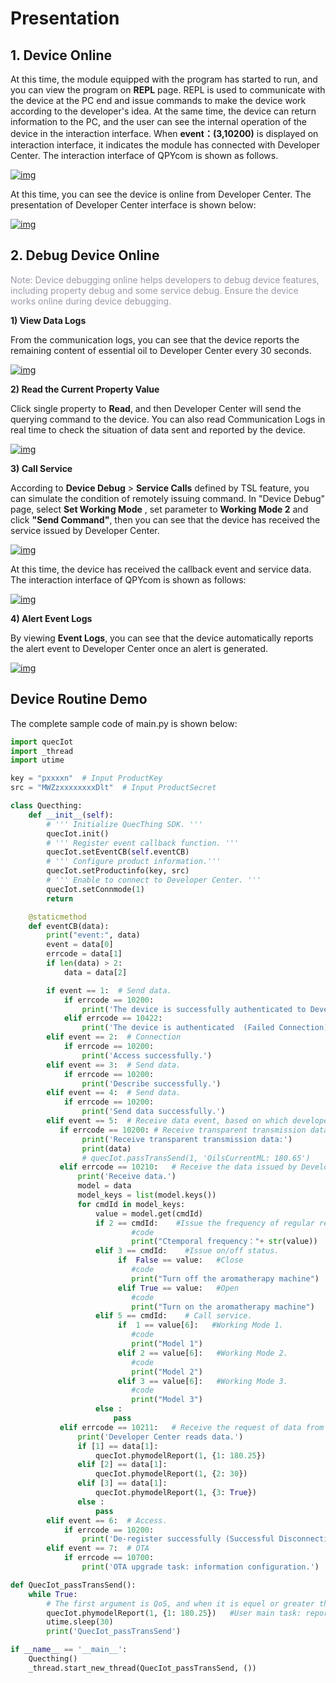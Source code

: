 # Presentation

## **1. Device Online**

At this time, the module equipped with the program has started to run, and you can view the program on __REPL__ page. REPL is used to communicate with the device at the PC end and issue commands to make the device work according to the developer's idea. At the same time, the device can return information to the PC, and the user can see the internal operation of the device in the interaction interface. When __event：(3,10200)__ is displayed on interaction interface, it indicates the module has connected with Developer Center. The interaction interface of QPYcom is shown as follows.


<a data-fancybox title="img" href="/en/deviceDevelop/cellular/speediness/resource/QuecPython/Speediness-QuecPython-09.png">![img](/en/deviceDevelop/cellular/speediness/resource/QuecPython/Speediness-QuecPython-09.png)</a>


At this time, you can see the device is online from Developer Center. The presentation of Developer Center interface is shown below:

<a data-fancybox title="img" href="/en/deviceDevelop/cellular/speediness/resource/QuecPython/Speediness-QuecPython-15.png">![img](/en/deviceDevelop/cellular/speediness/resource/QuecPython/Speediness-QuecPython-15.png)</a>

## __2. Debug Device Online__

<font color=#999AAA >Note: Device debugging online helps developers to debug device features, including property debug and some service debug. Ensure the device works online during device debugging.</font>

__1) View Data Logs__

From the communication logs, you can see that the device reports the remaining content of essential oil to Developer Center every 30 seconds.

<a data-fancybox title="img" href="/en/deviceDevelop/cellular/speediness/resource/QuecPython/Speediness-QuecPython-10.png">![img](/en/deviceDevelop/cellular/speediness/resource/QuecPython/Speediness-QuecPython-10.png)</a>


__2) Read the Current Property Value__

Click single property to __Read__, and then Developer Center will send the querying command to the device. You can also read Communication Logs in real time to check the situation of data sent and reported by the device.

<a data-fancybox title="img" href="/en/deviceDevelop/cellular/speediness/resource/QuecPython/Speediness-QuecPython-11.png">![img](/en/deviceDevelop/cellular/speediness/resource/QuecPython/Speediness-QuecPython-11.png)</a>

__3) Call Service__

According to __Device Debug__ > __Service Calls__ defined by TSL feature, you can simulate the condition of remotely issuing command. In "Device Debug" page, select __Set Working Mode__ , set parameter to __Working Mode 2__ and click __"Send Command"__, then you can see that the device has received the service issued by Developer Center.

<a data-fancybox title="img" href="/en/deviceDevelop/cellular/speediness/resource/QuecPython/Speediness-QuecPython-12.png">![img](/en/deviceDevelop/cellular/speediness/resource/QuecPython/Speediness-QuecPython-12.png)</a>


At this time, the device has received the callback event and service data. The interaction interface of QPYcom is shown as follows:


<a data-fancybox title="img" href="/en/deviceDevelop/cellular/speediness/resource/QuecPython/Speediness-QuecPython-13.png">![img](/en/deviceDevelop/cellular/speediness/resource/QuecPython/Speediness-QuecPython-13.png)</a>


__4) Alert Event Logs__

By viewing __Event Logs__, you can see that the device automatically reports the alert event to Developer Center once an alert is generated.

<a data-fancybox title="img" href="/en/deviceDevelop/cellular/speediness/resource/QuecPython/Speediness-QuecPython-14.png">![img](/en/deviceDevelop/cellular/speediness/resource/QuecPython/Speediness-QuecPython-14.png)</a>

## **Device Routine Demo**

The complete sample code of main.py is shown below:

```py
import quecIot
import _thread
import utime

key = "pxxxxn"  # Input ProductKey
src = "MWZzxxxxxxxxDlt"  # Input ProductSecret

class Quecthing:
    def __init__(self):
        # ''' Initialize QuecThing SDK. '''
        quecIot.init()
        # ''' Register event callback function. '''
        quecIot.setEventCB(self.eventCB)
        # ''' Configure product information.'''
        quecIot.setProductinfo(key, src)
        # ''' Enable to connect to Developer Center. '''
        quecIot.setConnmode(1)
        return

    @staticmethod
    def eventCB(data):
        print("event:", data)
        event = data[0]
        errcode = data[1]
        if len(data) > 2:
            data = data[2]

        if event == 1:  # Send data.
            if errcode == 10200:
                print('The device is successfully authenticated to Developer Center.')
            elif errcode == 10422:
                print('The device is authenticated  (Failed Connection).')
        elif event == 2:  # Connection
            if errcode == 10200:
                print('Access successfully.')
        elif event == 3:  # Send data.
            if errcode == 10200:
                print('Describe successfully.')
        elif event == 4:  # Send data.
            if errcode == 10200:
                print('Send data successfully.')
        elif event == 5:  # Receive data event, based on which developers can implement the downlink business logic.
           if errcode == 10200: # Receive transparent transmission data.
                print('Receive transparent transmission data:')
                print(data)
                # quecIot.passTransSend(1, 'OilsCurrentML: 180.65')
           elif errcode == 10210:   # Receive the data issued by Developer Center.
               print('Receive data.')
               model = data
               model_keys = list(model.keys())
               for cmdId in model_keys:
                   value = model.get(cmdId)
                   if 2 == cmdId:    #Issue the frequency of regular reporting.
                           #code
                           print("Ctemporal frequency："+ str(value)) 
                   elif 3 == cmdId:    #Issue on/off status.
                        if  False == value:   #Close
                           #code
                           print("Turn off the aromatherapy machine") 
                        elif True == value:   #Open
                           #code
                           print("Turn on the aromatherapy machine") 
                   elif 5 == cmdId:    # Call service.                     
                        if  1 == value[6]:   #Working Mode 1.
                           #code
                           print("Model 1") 
                        elif 2 == value[6]:   #Working Mode 2.
                           #code
                           print("Model 2") 
                        elif 3 == value[6]:   #Working Mode 3.
                           #code
                           print("Model 3") 
                   else :
                       pass
           elif errcode == 10211:   # Receive the request of data from Developer Center.
               print('Developer Center reads data.')
               if [1] == data[1]:
                   quecIot.phymodelReport(1, {1: 180.25})
               elif [2] == data[1]:
                   quecIot.phymodelReport(1, {2: 30})  
               elif [3] == data[1]:
                   quecIot.phymodelReport(1, {3: True})
               else :
                   pass
        elif event == 6:  # Access.
            if errcode == 10200:
                print('De-register successfully (Successful Disconnection).')
        elif event == 7:  # OTA
            if errcode == 10700:
                print('OTA upgrade task: information configuration.')

def QuecIot_passTransSend():
    while True:
        # The first argument is QoS, and when it is equel or greater than 1, there will be event callback response.
        quecIot.phymodelReport(1, {1: 180.25})   #User main task: reporting the remaining content of essential oil every 30 seconds.
        utime.sleep(30)
        print('QuecIot_passTransSend')

if __name__ == '__main__':
    Quecthing()
    _thread.start_new_thread(QuecIot_passTransSend, ())
```